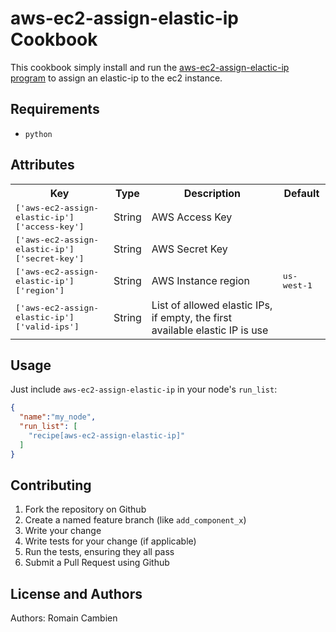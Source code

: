 aws-ec2-assign-elastic-ip Cookbook
==================================
This cookbook simply install and run the [aws-ec2-assign-elactic-ip program](https://github.com/skymill/aws-ec2-assign-elastic-ip) to assign an elastic-ip to the ec2 instance.

Requirements
------------
- `python` 

Attributes
----------
<table>
  <tr>
    <th>Key</th>
    <th>Type</th>
    <th>Description</th>
    <th>Default</th>
  </tr>
  <tr>
    <td><tt>['aws-ec2-assign-elastic-ip']['access-key']</tt></td>
    <td>String</td>
    <td>AWS Access Key</td>
    <td></td>
  </tr>
   <tr>
    <td><tt>['aws-ec2-assign-elastic-ip']['secret-key']</tt></td>
    <td>String</td>
    <td>AWS Secret Key</td>
    <td></td>
  </tr>
  <tr>
    <td><tt>['aws-ec2-assign-elastic-ip']['region']</tt></td>
    <td>String</td>
    <td>AWS Instance region</td>
    <td><tt>us-west-1</tt></td>
  </tr>
  <tr>
    <td><tt>['aws-ec2-assign-elastic-ip']['valid-ips']</tt></td>
    <td>String</td>
    <td>List of allowed elastic IPs, if empty, the first available elastic IP is use</td>
    <td></td>
  </tr>
</table>

Usage
-----
Just include `aws-ec2-assign-elastic-ip` in your node's `run_list`:

```json
{
  "name":"my_node",
  "run_list": [
    "recipe[aws-ec2-assign-elastic-ip]"
  ]
}
```

Contributing
------------
1. Fork the repository on Github
2. Create a named feature branch (like `add_component_x`)
3. Write your change
4. Write tests for your change (if applicable)
5. Run the tests, ensuring they all pass
6. Submit a Pull Request using Github

License and Authors
-------------------
Authors: Romain Cambien
